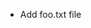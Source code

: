 

[Unreleased]: https://github.com/ryankeener/test-npm-versioning/compare/v2.0.3-0...HEAD
[2.0.3-0]: https://github.com/ryankeener/test-npm-versioning/compare/v2.0.2-0...v2.0.3-0
* Add foo.txt file

[2.0.2-0]: https://github.com/ryankeener/test-npm-versioning/compare/v2.0.1...v2.0.2-0
[2.0.1]: https://github.com/ryankeener/test-npm-versioning/tree/v2.0.1
